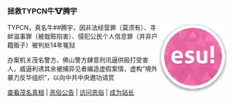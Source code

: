 ### 拯救TYPCN牛🐮腾宇

<img width="160px" align="right" src="https://raw.githubusercontent.com/ESUAdmin/ESUAdmin/master/esulogo.png">

TYPCN，真名牛##腾宇，因非法经营罪（莫须有）、寻衅滋事罪（被栽赃陷害）、侵犯公民个人信息罪（并非户籍贩子）被判处14年冤狱

办案机关茂名警方、佛山警方肆意刑讯逼供殴打受害人，威逼利诱其余被捕异见者编造虚假案情，虚构“境外暴力反华组织“，以向中共中央邀功请赏

[查看茂名真相](https://github.com/ESUAdmin/evil-zhao) | [恶俗公告](https://t.me/EsuWikiOfficial) | [访问恶俗](https://esu.dog) | [成为站长](https://github.com/ESUAdmin/ESUAdmin/fork)
